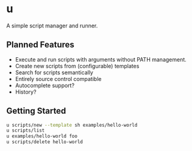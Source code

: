 # u

A simple script manager and runner.

## Planned Features

- Execute and run scripts with arguments without PATH management.
- Create new scripts from (configurable) templates
- Search for scripts semantically
- Entirely source control compatible
- Autocomplete support?
- History?

## Getting Started

```bash
u scripts/new --template sh examples/hello-world
u scripts/list
u examples/hello-world foo
u scripts/delete hello-world
```
